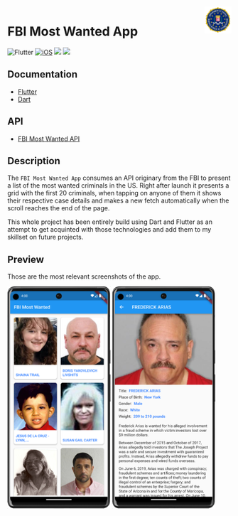 <!-- HEADER -->
<img src="./Assets/AppIcon.png" width="60" align="right"/>
<h1>FBI Most Wanted App</h1>

![Flutter](https://img.shields.io/badge/Flutter-3.7.10-blue.svg?longCache=true&style=flat&logo=flutter)
[![iOS](https://img.shields.io/badge/iOS-16.4+-lightgrey.svg?longCache=true&?style=flat&logo=apple)][iOS]
[![](https://img.shields.io/badge/Twitter-%231DA1F2.svg?&style=flat&logo=twitter&logoColor=white)][Twitter]
[![](https://img.shields.io/badge/Mastodon-5A46DA.svg?&style=flat&logo=mastodon&logoColor=white)][Mastodon]




<!-- BODY -->
## Documentation
- [Flutter](https://docs.flutter.dev)
- [Dart](https://dart.dev)


## API
- [FBI Most Wanted API](https://www.fbi.gov/wanted)


## Description
The `FBI Most Wanted App` consumes an API originary from the FBI to present a list of the most wanted criminals in the US. Right after launch it presents a grid with the first 20 criminals, when tapping on anyone of them it shows their respective case details and makes a new fetch automatically when the scroll reaches the end of the page.

This whole project has been entirely build using Dart and Flutter as an attempt to get acquinted with those technologies and add them to my skillset on future projects.


## Preview
Those are the most relevant screenshots of the app.

<p align="left">
	<img src="./Assets/Screenshot1.png" height="500"/>
	<img src="./Assets/Screenshot2.png" height="500"/>
</p>




<!-- FOOTER -->
<!-- Permanent links -->
[Swift]: https://www.swift.org
[iOS]: https://developer.apple.com/ios/
[Twitter]: https://twitter.com/TomEstelrich
[Mastodon]: https://iosdev.space/@TomEstelrich